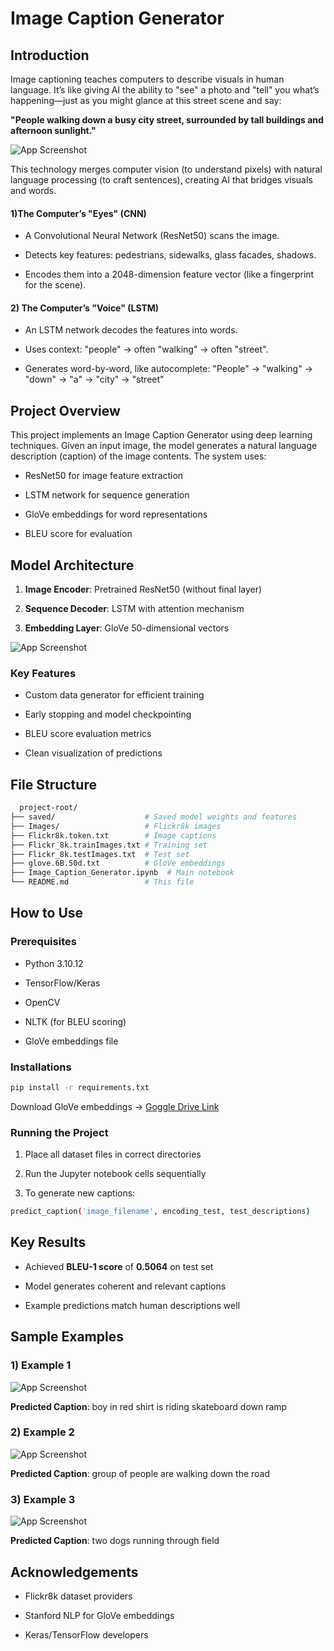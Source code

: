 
# **Image Caption Generator**
## **Introduction**
Image captioning teaches computers to describe visuals in human language. It’s like giving AI the ability to "see" a photo and "tell" you what’s happening—just as you might glance at this street scene and say:

**"People walking down a busy city street, surrounded by tall buildings and afternoon sunlight."**






![App Screenshot](https://github.com/Vidhi1155/Image-Caption-Generator/blob/master/Images/3286822339_5535af6b93.jpg?raw=true)

This technology merges computer vision (to understand pixels) with natural language processing (to craft sentences), creating AI that bridges visuals and words.

#### **1)The Computer’s "Eyes" (CNN)**
* A Convolutional Neural Network (ResNet50) scans the image.

* Detects key features: pedestrians, sidewalks, glass facades, shadows.

* Encodes them into a 2048-dimension feature vector (like a fingerprint for the scene).

#### **2) The Computer’s "Voice" (LSTM)**
* An LSTM network decodes the features into words.

* Uses context: "people" → often "walking" → often "street".

* Generates word-by-word, like autocomplete:
"People" → "walking" → "down" → "a" → "city" → "street"


## **Project Overview**
This project implements an Image Caption Generator using deep learning techniques. Given an input image, the model generates a natural language description (caption) of the image contents. The system uses:

* ResNet50 for image feature extraction

* LSTM network for sequence generation

* GloVe embeddings for word representations

* BLEU score for evaluation


## **Model Architecture**
1) **Image Encoder**: Pretrained ResNet50 (without final layer)

2) **Sequence Decoder**: LSTM with attention mechanism

3) **Embedding Layer**: GloVe 50-dimensional vectors

![App Screenshot](https://raw.githubusercontent.com/yunjey/pytorch-tutorial/master/tutorials/03-advanced/image_captioning/png/model.png)

### **Key Features**
* Custom data generator for efficient training

* Early stopping and model checkpointing

* BLEU score evaluation metrics

* Clean visualization of predictions

## **File Structure**

```bash
  project-root/
├── saved/                    # Saved model weights and features
├── Images/                   # Flickr8k images
├── Flickr8k.token.txt        # Image captions
├── Flickr_8k.trainImages.txt # Training set
├── Flickr_8k.testImages.txt  # Test set
├── glove.6B.50d.txt          # GloVe embeddings
├── Image_Caption_Generator.ipynb  # Main notebook
└── README.md                 # This file
```

## **How to Use**
### **Prerequisites**

* Python 3.10.12

* TensorFlow/Keras

* OpenCV

* NLTK (for BLEU scoring)

* GloVe embeddings file

### **Installations**
```bash
pip install -r requirements.txt
```

Download GloVe embeddings ->
[Goggle Drive Link](https://drive.google.com/file/d/12DzIDq9gpkt4rdGqiDZSlrHVqLVqKqeH/view?usp=sharing)

### **Running the Project**

1) Place all dataset files in correct directories

2) Run the Jupyter notebook cells sequentially

3) To generate new captions:
```bash
predict_caption('image_filename', encoding_test, test_descriptions)
```





## **Key Results**
* Achieved **BLEU-1 score** of **0.5064** on test set

* Model generates coherent and relevant captions

* Example predictions match human descriptions well
## **Sample Examples**
### **1) Example 1**

![App Screenshot](https://github.com/Vidhi1155/Image-Caption-Generator/blob/master/Images/2207244634_1db1a1890b.jpg?raw=true)

**Predicted Caption**: boy in red shirt is riding skateboard down ramp

### **2) Example 2**

![App Screenshot](https://github.com/Vidhi1155/Image-Caption-Generator/blob/master/Images/3458211052_bb73084398.jpg?raw=true)

**Predicted Caption**: group of people are walking down the road

### **3) Example 3**

![App Screenshot](https://github.com/Vidhi1155/Image-Caption-Generator/blob/master/Images/2723477522_d89f5ac62b.jpg?raw=true)

**Predicted Caption**: two dogs running through field


## **Acknowledgements**

* Flickr8k dataset providers

* Stanford NLP for GloVe embeddings

* Keras/TensorFlow developers
